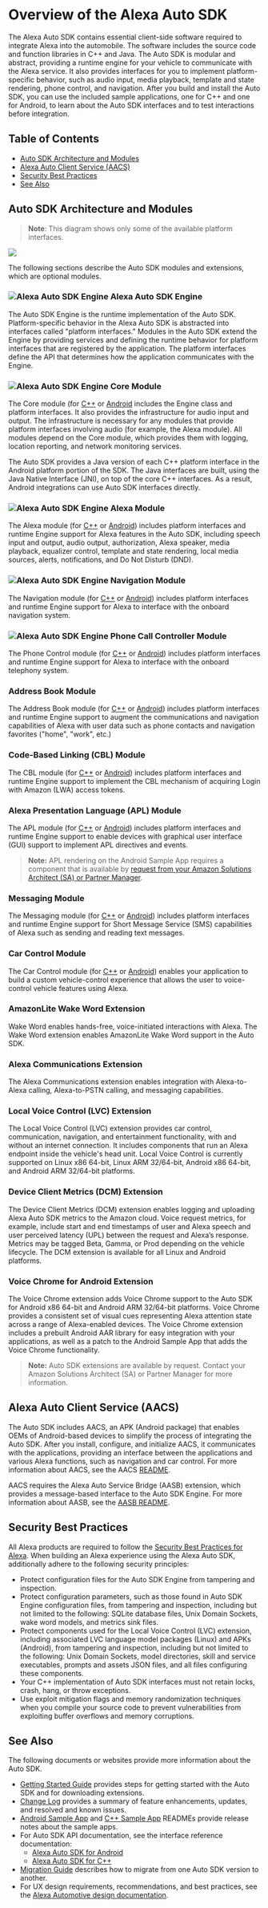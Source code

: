 # Overview of the Alexa Auto SDK

The Alexa Auto SDK contains essential client-side software required to integrate Alexa into the automobile. The software includes the source code and function libraries in C++ and Java. The Auto SDK is modular and abstract, providing a runtime engine for your vehicle to communicate with the Alexa service. It also provides interfaces for you to implement platform-specific behavior, such as audio input, media playback, template and state rendering, phone control, and navigation. After you build and install the Auto SDK, you can use the included sample applications, one for C++ and one for Android, to learn about the Auto SDK interfaces and to test interactions before integration.

<!-- omit in toc -->
## Table of Contents
- [Auto SDK Architecture and Modules](#auto-sdk-architecture-and-modules)
- [Alexa Auto Client Service (AACS)](#alexa-auto-client-service-aacs)
- [Security Best Practices](#security-best-practices)
- [See Also](#see-also)

## Auto SDK Architecture and Modules

> **Note**: This diagram shows only some of the available platform interfaces.

<img src="./assets/aac_architecture.png" />
</p>
</details>
The following sections describe the Auto SDK modules and extensions, which are optional modules.

### ![Alexa Auto SDK Engine](./assets/number-1.png) Alexa Auto SDK Engine

The Auto SDK Engine is the runtime implementation of the Auto SDK. Platform-specific behavior in the Alexa Auto SDK is abstracted into interfaces called "platform interfaces." Modules in the Auto SDK extend the Engine by providing services and defining the runtime behavior for platform interfaces that are registered by the application. The platform interfaces define the API that determines how the application communicates with the Engine.

### ![Alexa Auto SDK Engine](./assets/number-2.png) Core Module

The Core module (for [C++](./modules/core/README.md) or [Android](./platforms/android/modules/core/README.md) includes the Engine class and platform interfaces. It also provides the infrastructure for audio input and output. The infrastructure is necessary for any modules that provide platform interfaces involving audio (for example, the Alexa module). All modules depend on the Core module, which provides them with logging, location reporting, and network monitoring services. 

The Auto SDK provides a Java version of each C++ platform interface in the Android platform portion of the SDK. The Java interfaces are built, using the Java Native Interface (JNI), on top of the core C++ interfaces. As a result, Android integrations can use Auto SDK interfaces directly.

### ![Alexa Auto SDK Engine](./assets/number-3.png) Alexa Module

The Alexa module (for [C++](./modules/alexa/README.md) or [Android](./platforms/android/modules/alexa/README.md)) includes platform interfaces and runtime Engine support for Alexa features in the Auto SDK, including speech input and output, audio output, authorization, Alexa speaker, media playback, equalizer control, template and state rendering, local media sources, alerts, notifications, and Do Not Disturb (DND). 

### ![Alexa Auto SDK Engine](./assets/number-4.png) Navigation Module

The Navigation module (for [C++](./modules/navigation/README.md) or [Android](./platforms/android/modules/navigation/README.md)) includes platform interfaces and runtime Engine support for Alexa to interface with the onboard navigation system.

### ![Alexa Auto SDK Engine](./assets/number-5.png) Phone Call Controller Module

The Phone Control module (for [C++](./modules/phone-control/README.md) or [Android](./platforms/android/modules/phonecontrol/README.md)) includes platform interfaces and runtime Engine support for Alexa to interface with the onboard telephony system.

### Address Book Module

The Address Book module (for [C++](./modules/address-book/README.md) or [Android](./platforms/android/modules/addressbook/README.md)) includes platform interfaces and runtime Engine support to augment the communications and navigation capabilities of Alexa with user data such as phone contacts and navigation favorites ("home", "work", etc.)

### Code-Based Linking (CBL) Module

The CBL module (for [C++](./modules/cbl/README.md) or [Android](./platforms/android/modules/cbl/README.md)) includes platform interfaces and runtime Engine support to implement the CBL mechanism of acquiring Login with Amazon (LWA) access tokens.

### Alexa Presentation Language (APL) Module
The APL module (for [C++](./modules/apl/README.md) or [Android](./platforms/android/modules/apl/README.md)) includes platform interfaces and runtime Engine support to enable devices with graphical user interface (GUI) support to implement APL directives and events.

>**Note:** APL rendering on the Android Sample App requires a component that is available by [request from your Amazon Solutions Architect (SA) or Partner Manager](./NEED_HELP.md#requesting-additional-functionality-whitelisting).

### Messaging Module 
The Messaging module (for [C++](./modules/messaging/README.md) or [Android](./platforms/android/modules/messaging/README.md)) includes platform interfaces and runtime Engine support for Short Message Service (SMS) capabilities of Alexa such as sending and reading text messages.

### Car Control Module
The Car Control module (for [C++](./modules/car-control/README.md) or [Android](./platforms/android/modules/car-control/README.md)) enables your application to build a custom vehicle-control experience that allows the user to voice-control vehicle features using Alexa.

### AmazonLite Wake Word Extension
Wake Word enables hands-free, voice-initiated interactions with Alexa. The Wake Word extension enables AmazonLite Wake Word support in the Auto SDK.

### Alexa Communications Extension
The Alexa Communications extension enables integration with Alexa-to-Alexa calling, Alexa-to-PSTN calling, and messaging capabilities.

### Local Voice Control (LVC) Extension
The Local Voice Control (LVC) extension provides car control, communication, navigation, and entertainment functionality, with and without an internet connection. It includes components that run an Alexa endpoint inside the vehicle's head unit. Local Voice Control is currently supported on Linux x86 64-bit, Linux ARM 32/64-bit, Android x86 64-bit, and Android ARM 32/64-bit platforms.

### Device Client Metrics (DCM) Extension
The Device Client Metrics (DCM) extension enables logging and uploading Alexa Auto SDK metrics to the Amazon cloud. Voice request metrics, for example, include start and end timestamps of user and Alexa speech and user perceived latency (UPL) between the request and Alexa’s response. Metrics may be tagged Beta, Gamma, or Prod depending on the vehicle lifecycle. The DCM extension is available for all Linux and Android platforms.

### Voice Chrome for Android Extension
The Voice Chrome extension adds Voice Chrome support to the Auto SDK for Android x86 64-bit and Android ARM 32/64-bit platforms. Voice Chrome provides a consistent set of visual cues representing Alexa attention state across a range of Alexa-enabled devices. The Voice Chrome extension includes a prebuilt Android AAR library for easy integration with your applications, as well as a patch to the Android Sample App that adds the Voice Chrome functionality.

>**Note:** Auto SDK extensions are available by request. Contact your Amazon Solutions Architect (SA) or Partner Manager for more information.

## Alexa Auto Client Service (AACS)
The Auto SDK includes AACS, an APK (Android package) that enables OEMs of Android-based devices to simplify the process of integrating the Auto SDK. After you install, configure, and initialize AACS, it communicates with the applications, providing an interface between the applications and various Alexa functions, such as navigation and car control. For more information about AACS, see the AACS [README](./platforms/android/alexa-auto-client-service/README.md).

AACS requires the Alexa Auto Service Bridge (AASB) extension, which provides a message-based interface to the Auto SDK Engine.  For more information about AASB, see the [AASB README](./extensions/aasb/README.md).

## Security Best Practices

All Alexa products are required to follow the [Security Best Practices for Alexa](https://developer.amazon.com/en-US/docs/alexa/alexa-voice-service/avs-security-reqs.html). When building an Alexa experience using the Alexa Auto SDK, additionally adhere to the following security principles:

* Protect configuration files for the Auto SDK Engine from tampering and inspection.
* Protect configuration parameters, such as those found in Auto SDK Engine configuration files, from tampering and inspection, including but not limited to the following: SQLite database files, Unix Domain Sockets, wake word models, and metrics sink files.
* Protect components used for the Local Voice Control (LVC) extension, including associated LVC language model packages (Linux) and APKs (Android), from tampering and inspection, including but not limited to the following: Unix Domain Sockets, model directories, skill and service executables, prompts and assets JSON files, and all files configuring these components. 
* Your C++ implementation of Auto SDK interfaces must not retain locks, crash, hang, or throw exceptions.
* Use exploit mitigation flags and memory randomization techniques when you compile your source code to prevent vulnerabilities from exploiting buffer overflows and memory corruptions. 

## See Also
The following documents or websites provide more information about the Auto SDK.

* [Getting Started Guide](./GETSTARTED.md) provides steps for getting started with the Auto SDK and for downloading extensions.
* [Change Log](./CHANGELOG.md) provides a summary of feature enhancements, updates, and resolved and known issues. 
* [Android Sample App](./samples/android/README.md) and [C++ Sample App](./samples/cpp/README.md) READMEs provide release notes about the sample apps.
* For Auto SDK API documentation, see the interface reference documentation:
    * [Alexa Auto SDK for Android](https://alexa.github.io/alexa-auto-sdk/docs/android/)
    * [Alexa Auto SDK for C++](https://alexa.github.io/alexa-auto-sdk/docs/cpp/)
* [Migration Guide](./MIGRATION.md) describes how to migrate from one Auto SDK version to another.
* For UX design requirements, recommendations, and best practices, see the [Alexa Automotive design documentation](https://developer.amazon.com/docs/alexa-auto/about-this-guide.html).

